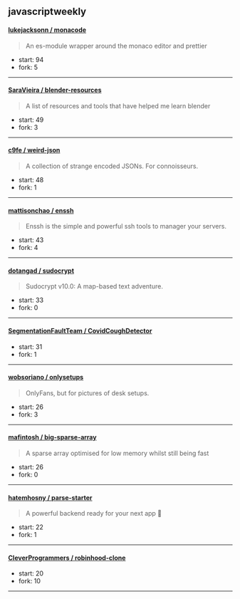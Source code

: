 ## javascriptweekly

#### [lukejacksonn / monacode](https://github.com/lukejacksonn/monacode)

> An es-module wrapper around the monaco editor and prettier

+ start: 94
+ fork: 5

----


#### [SaraVieira / blender-resources](https://github.com/SaraVieira/blender-resources)

> A list of resources and tools that have helped me learn blender

+ start: 49
+ fork: 3

----


#### [c9fe / weird-json](https://github.com/c9fe/weird-json)

> A collection of strange encoded JSONs. For connoisseurs. 

+ start: 48
+ fork: 1

----


#### [mattisonchao / enssh](https://github.com/mattisonchao/enssh)

> Enssh is the simple and powerful ssh tools to manager your servers.

+ start: 43
+ fork: 4

----


#### [dotangad / sudocrypt](https://github.com/dotangad/sudocrypt)

> Sudocrypt v10.0: A map-based text adventure.

+ start: 33
+ fork: 0

----


#### [SegmentationFaultTeam / CovidCoughDetector](https://github.com/SegmentationFaultTeam/CovidCoughDetector)

> 

+ start: 31
+ fork: 1

----


#### [wobsoriano / onlysetups](https://github.com/wobsoriano/onlysetups)

> OnlyFans, but for pictures of desk setups.

+ start: 26
+ fork: 3

----


#### [mafintosh / big-sparse-array](https://github.com/mafintosh/big-sparse-array)

> A sparse array optimised for low memory whilst still being fast

+ start: 26
+ fork: 0

----


#### [hatemhosny / parse-starter](https://github.com/hatemhosny/parse-starter)

> A powerful backend ready for your next app 🚀

+ start: 22
+ fork: 1

----


#### [CleverProgrammers / robinhood-clone](https://github.com/CleverProgrammers/robinhood-clone)

> 

+ start: 20
+ fork: 10

----

